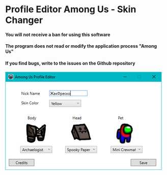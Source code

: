 # Profile Editor Among Us - Skin Changer #

#### You will not receive a ban for using this software ####
#### The program does not read or modify the application process "Among Us" ####
#### If you find bugs, write to the issues on the Github repository ####

![](screenshot.PNG)
